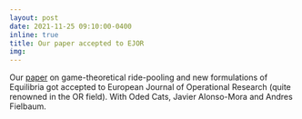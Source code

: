 ```yaml
---
layout: post
date: 2021-11-25 09:10:00-0400
inline: true
title: Our paper accepted to EJOR
img:
---
```


Our [paper](https://doi.org/10.1016/j.ejor.2021.11.041) on game-theoretical ride-pooling and new formulations of Equilibria got accepted to European Journal of Operational Research (quite renowned in the OR field). With Oded Cats, Javier Alonso-Mora and Andres Fielbaum.
